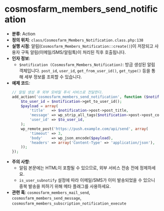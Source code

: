 ﻿# cosmosfarm_members_send_notification

- **분류**: Action
- **정의 위치**: `class/Cosmosfarm_Members_Notification.class.php:138`
- **실행 시점**: 알림(`Cosmosfarm_Members_Notification::create()`)이 저장되고 사용자 구독 알림(이메일/SMS/알림톡)이 처리된 직후 호출됩니다.
- **인자 정보**:
  - `$notification (Cosmosfarm_Members_Notification)`: 방금 생성된 알림 객체입니다. `post_id`, `user_id`, `get_from_user_id()`, `get_type()` 등을 통해 세부 정보를 조회할 수 있습니다.
- **예제 코드**:
  ```php
  // 알림 생성 후 외부 모바일 푸시 서비스로 전달한다.
  add_action('cosmosfarm_members_send_notification', function ($notification) {
      $to_user_id = $notification->get_to_user_id();
      $payload = array(
          'title'   => $notification->post->post_title,
          'message' => wp_strip_all_tags($notification->post->post_content),
          'user_id' => $to_user_id,
      );
      wp_remote_post('https://push.example.com/api/send', array(
          'timeout' => 3,
          'body'    => wp_json_encode($payload),
          'headers' => array('Content-Type' => 'application/json'),
      ));
  });
  ```
- **주의 사항**:
  - 알림 본문에는 HTML이 포함될 수 있으므로, 외부 서비스 전송 전에 정제하세요.
  - `is_user_subnotify` 설정에 따라 이메일/SMS가 이미 발송되었을 수 있으니 중복 발송을 피하기 위해 메타 플래그를 사용하세요.
- **관련 훅**: `cosmosfarm_members_mail_send`, `cosmosfarm_members_send_message`, `cosmosfarm_members_subscription_notification_execute`
